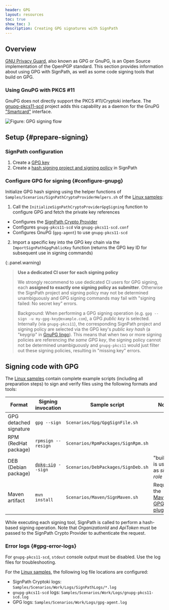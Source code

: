 ```yaml
---
header: GPG
layout: resources
toc: true
show_toc: 3
description: Creating GPG signatures with SignPath
---
```


## Overview

[GNU Privacy Guard](https://gnupg.org/), also known as GPG or GnuPG, is an Open Source implementation of the OpenPGP standard. This section provides information about using GPG with SignPath, as well as some code signing tools that build on GPG.

### Using GnuPG with PKCS #11

GnuPG does not directly support the PKCS #11/Cryptoki interface. The [gnupg-pkcs11-scd](https://github.com/alonbl/gnupg-pkcs11-scd/) project adds this capability as a daemon for the GnuPG ["Smartcard"](https://wiki.gnupg.org/SmartCard) interface.

![Figure: GPG signing flow](/assets/img/resources/crypto-providers/gpg-signing-flow.svg)

## Setup {#prepare-signing}

### SignPath configuration

1. Create a [GPG key](/managing-certificates)
2. Create a [hash signing project and signing policy](/crypto-providers/#signpath-project-configuration) in SignPath

### Configure GPG for signing {#configure-gnupg}

Initialize GPG hash signing using the helper functions of `Samples/Scenarios/SignPathCryptoProviderHelpers.sh` of the [Linux samples]:

1. Call the `InitializeSignPathCryptoProviderGpgSigning` function to configure GPG and fetch the private key references
  * Configures the [SignPath Crypto Provider](/crypto-providers#crypto-provider-configuration)
  * Configures `gnupg-pkcs11-scd` via `gnupg-pkcs11-scd.conf`
  * Configures GnuPG (`gpg-agent`) to use `gnupg-pkcs11-scd`
2. Import a specific key into the GPG key chain via the `ImportSignPathGpgPublicKey` function (returns the GPG key ID for subsequent use in signing commands)

{:.panel.warning}
> **Use a dedicated CI user for each signing policy**
>
> We strongly recommend to use dedicated CI users for GPG signing, each **assigned to exactly one signing policy as submitter**. Otherwise the SignPath project and signing policy may not be determined unambiguously and GPG signing commands may fail with "signing failed: No secret key" errors.
>
> Background: When performing a GPG signing operation (e.g. `gpg --sign -u my-gpg-key@example.com`), a GPG _public key_ is selected. Internally (via `gnupg-pkcs11`), the corresponding SignPath project and signing policy are selected via the GPG key's _public key hash_ (a "keygrip" in [GnuPG lingo](https://www.gnupg.org/manuals/gnupg/Glossary.html)). This means that when two or more signing policies are referencing _the same GPG key_, the signing policy cannot not be determined unambiguously and `gnupg-pkcs11` would just filter out these signing policies, resulting in "missing key" errors.

## Signing code with GPG

The [Linux samples] contain complete example scripts (including all preparation steps) to sign and verify files using the following formats and tools:

| Format                  | Signing invocation     | Sample script                        | Note
|-------------------------|------------------------|--------------------------------------|---------
| GPG detached signature  | `gpg --sign`           | `Scenarios/Gpg/GpgSignFile.sh`     
| RPM (RedHat package)    | `rpmsign --resign`     | `Scenarios/RpmPackages/SignRpm.sh`  
| DEB (Debian package)    | [`dpkg-sig`]` --sign`  | `Scenarios/DebPackages/SignDeb.sh`   | "builder" is used as _sign role_
| Maven artifact          | `mvn install`          | `Scenarios/Maven/SignMaven.sh`       | Requires the [Maven GPG plugin]

While executing each signing tool, SignPath is called to perform a hash-based signing operation. Note that _OrganizationId_ and _ApiToken_ must be passed to the SignPath Crypto Provider to authenticate the request.

### Error logs {#gpg-error-logs}

For `gnupg-pkcs11-scd`, `stdout` console output must be disabled. Use the log files for troubleshooting.

For the [Linux samples], the following log file locations are configured:

* SignPath Cryptoki logs: `Samples/Scenarios/Work/Logs/SignPathLogs/*.log`
* `gnupg-pkcs11-scd` logs: `Samples/Scenarios/Work/Logs/gnupg-pkcs11-scd.log`
* GPG logs: `Samples/Scenarios/Work/Logs/gpg-agent.log`

[Linux samples]: /crypto-providers#linux-docker-samples
[`dpkg-sig`]: https://manpages.debian.org/bullseye/dpkg-sig/dpkg-sig.1.en.html
[Maven GPG plugin]: https://maven.apache.org/plugins/maven-gpg-plugin/